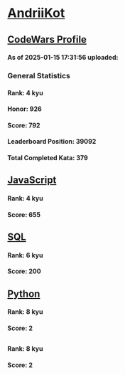 # [AndriiKot](https://www.codewars.com/users/AndriiKot)

## [CodeWars Profile](https://www.codewars.com/users/AndriiKot)

#### As of 2025-01-15 17:31:56 uploaded:

### General Statistics

#### Rank: 4 kyu

#### Honor: 926

#### Score: 792

#### Leaderboard Position: 39092

#### Total Completed Kata: 379



## [JavaScript](https://github.com/AndriiKot/JavaScript__CodeWars)

#### Rank: 4 kyu

#### Score: 655


## [SQL](https://github.com/AndriiKot/SQL__CodeWars)

#### Rank: 6 kyu

#### Score: 200


## [Python](https://github.com/AndriiKot/Python__CodeWars)

#### Rank: 8 kyu

#### Score: 2


## []()

#### Rank: 8 kyu

#### Score: 2

